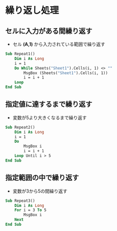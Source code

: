 # 繰り返し処理  

## セルに入力がある間繰り返す  

* セル __(A,1)__ から入力されている範囲で繰り返す

```vb
Sub Repeat1()
    Dim i As Long
    i = 1
    Do While Sheets("Sheet1").Cells(i, 1) <> ""
        MsgBox (Sheets("Sheet1").Cells(i, 1))
        i = i + 1
    Loop
End Sub
```

## 指定値に達するまで繰り返す  

* 変数が5より大きくなるまで繰り返す

```vb
Sub Repeat2()
    Dim i As Long
    i = 1
    Do
        MsgBox i
        i = i + 1
    Loop Until i > 5
End Sub
```

## 指定範囲の中で繰り返す  

* 変数が3から5の間繰り返す

```vb
Sub Repeat3()
    Dim i As Long
    For i = 3 To 5
        MsgBox i
    Next
End Sub
```
